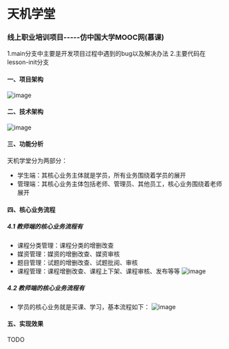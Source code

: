 # 天机学堂
### 线上职业培训项目-----仿中国大学MOOC网(慕课)
1.main分支中主要是开发项目过程中遇到的bug以及解决办法
2.主要代码在lesson-init分支

#### 一、项目架构
![image](https://github.com/ldzhang1/tjxt/assets/104254485/e626e641-1aae-49fa-acd6-1cbfdb72ba43)

#### 二、技术架构
![image](https://github.com/ldzhang1/tjxt/assets/104254485/9c0d50ac-0f71-4986-99a9-4aee65addf18)

#### 三、功能分析
天机学堂分为两部分：
- 学生端：其核心业务主体就是学员，所有业务围绕着学员的展开
- 管理端：其核心业务主体包括老师、管理员、其他员工，核心业务围绕着老师展开

#### 四、核心业务流程
##### 4.1 教师端的核心业务流程有
- 课程分类管理：课程分类的增删改查
- 媒资管理：媒资的增删改查、媒资审核
- 题目管理：试题的增删改查、试题批阅、审核
- 课程管理：课程增删改查、课程上下架、课程审核、发布等等
![image](https://github.com/ldzhang1/tjxt/assets/104254485/df4df910-a517-44db-b55c-642d777c8c9a)

##### 4.2 教师端的核心业务流程有
- 学员的核心业务就是买课、学习，基本流程如下：
![image](https://github.com/ldzhang1/tjxt/assets/104254485/71f624da-d3eb-4fda-9ebb-4a002014da0f)

#### 五、实现效果
TODO

